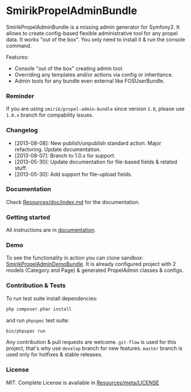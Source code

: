 SmirikPropelAdminBundle
=======================

SmirikPropelAdminBundle is a missing admin generator for Symfony2. It allows to create config-based flexible administrative tool for any propel data. It works "out of the box". You only need to install it & run the console command.

Features:

- Console "out of the box" creating admin tool.
- Overriding any templates and/or actions via config or inheritance.
- Admin tools for any bundle even external like FOSUserBundle.

### Reminder

If you are using `smirik/propel-admin-bundle` since version `1.0`, please use `1.0.x` branch for compability issues.

### Changelog

- [2013-08-08]: New publish/unpublish standard action. Major refactoring. Update documentation. 
- [2013-08-07]: Branch to 1.0.x for support. 
- [2013-05-30]: Update documentation for file-based fields & related stuff.
- [2013-05-30]: Add support for file-upload fields.


### Documentation

Check [Resources/doc/index.md](Resources/doc/index.md) for the documentation.

### Getting started

All instructions are in [documentation](https://github.com/smirik/SmirikPropelAdminBundle/tree/master/Resources/doc/index.md).

### Demo

To see the functionality in action you can clone sandbox: [SmirikPropelAdminDemoBundle](https://github.com/smirik/SmirikPropelAdminDemo). It is already configured project with 2 models (Category and Page) & generated PropelAdmin classes & configs.

### Contribution & Tests

To run test suite install dependencies:
``` bash
php composer.phar install
```

and run `phpspec` test suite:

``` bash
bin/phpspec run
```

Any contribution & pull requests are welcome. `git-flow` is used for this project, that's why use `develop` branch for new features. `master` branch is used only for hotfixes & stable releases.

### License

MIT. Complete License is available in [Resources/meta/LICENSE](Resources/meta/LICENSE)

